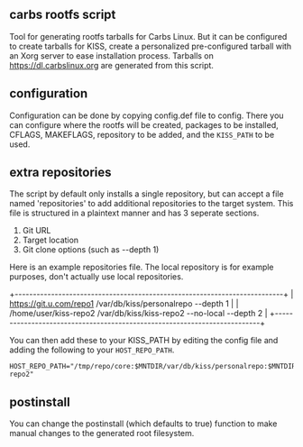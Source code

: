 carbs rootfs script
-------------------

Tool for generating rootfs tarballs for Carbs Linux. But it can be configured to
create tarballs for KISS, create a personalized pre-configured tarball with an
Xorg server to ease installation process. Tarballs on https://dl.carbslinux.org
are generated from this script.


configuration
-------------

Configuration can be done by copying config.def file to config. There you can
configure where the rootfs will be created, packages to be installed, CFLAGS,
MAKEFLAGS, repository to be added, and the `KISS_PATH` to be used.


extra repositories
------------------

The script by default only installs a single repository, but can accept a file
named 'repositories' to add additional repositories to the target system. This
file is structured in a plaintext manner and has 3 seperate sections.

1. Git URL
2. Target location
3. Git clone options (such as --depth 1)

Here is an example repositories file. The local repository is for example
purposes, don't actually use local repositories.


  +--------------------------------------------------------------------------+
  | https://git.u.com/repo1 /var/db/kiss/personalrepo --depth 1              |
  | /home/user/kiss-repo2   /var/db/kiss/kiss-repo2   --no-local --depth 2   |
  +--------------------------------------------------------------------------+


You can then add these to your KISS_PATH by editing the config file and adding
the following to your `HOST_REPO_PATH`.


    HOST_REPO_PATH="/tmp/repo/core:$MNTDIR/var/db/kiss/personalrepo:$MNTDIR/var/db/kiss/kiss-repo2"


postinstall
-----------

You can change the postinstall (which defaults to true) function to make manual
changes to the generated root filesystem.